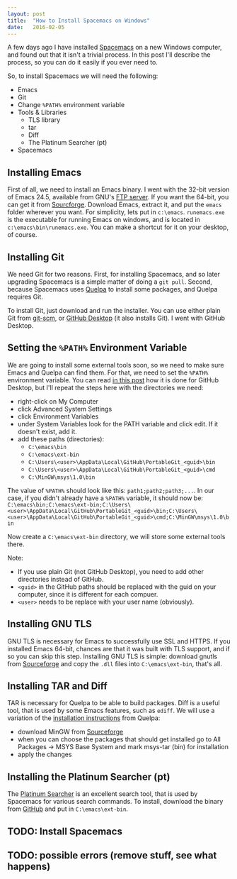 ```yaml
---
layout: post
title:  "How to Install Spacemacs on Windows"
date:   2016-02-05
---
```


A few days ago I have installed [Spacemacs][1] on a new Windows computer, and
found out that it isn't a trivial process. In this post I'll describe the
process, so you can do it easily if you ever need to.

So, to install Spacemacs we will need the following:
- Emacs
- Git
- Change `%PATH%` environment variable
- Tools & Libraries
  - TLS library
  - tar
  - Diff
  - The Platinum Searcher (pt)
- Spacemacs

## Installing Emacs

First of all, we need to install an Emacs binary. I went with the 32-bit version
of Emacs 24.5, available from GNU's [FTP server][11]. If you want the 64-bit, you
can get it from [Sourcforge][12]. Download Emacs, extract it, and put the
`emacs` folder wherever you want. For simplicity, lets put in `c:\emacs`.
`runemacs.exe` is the executable for running Emacs on windows, and is located in
`c:\emacs\bin\runemacs.exe`. You can make a shortcut for it on your desktop, of
course.

## Installing Git

We need Git for two reasons. First, for installing Spacemacs, and so later
upgrading Spacemacs is a simple matter of doing a `git pull`. Second, because
Spacemacs uses [Quelpa][2] to install some packages, and Quelpa requires Git.

To install Git, just download and run the installer. You can use either plain
Git from [git-scm][3], or [GitHub Desktop][4] (it also installs Git). I
went with GitHub Desktop.

## Setting the `%PATH%` Environment Variable

We are going to install some external tools soon, so we need to make sure Emacs
and Quelpa can find them. For that, we need to set the `%PATH%` environment
variable. You can read [in this post][5] how it is done for GitHub Desktop, but
I'll repeat the steps here with the directories we need:

- right-click on My Computer
- click Advanced System Settings
- click Environment Variables
- under System Variables look for the PATH variable and click edit. If it
  doesn't exist, add it.
- add these paths (directories):
  - `C:\emacs\bin`
  - `C:\emacs\ext-bin`
  - `C:\Users\<user>\AppData\Local\GitHub\PortableGit_<guid>\bin`
  - `C:\Users\<user>\AppData\Local\GitHub\PortableGit_<guid>\cmd`
  - `C:\MinGW\msys\1.0\bin`
  
The value of `%PATH%` should look like this: `path1;path2;path3;...`. In our
case, if you didn't already have a `%PATH%` variable, it should now be: `C:\emacs\bin;C:\emacs\ext-bin;C:\Users\<user>\AppData\Local\GitHub\PortableGit_<guid>\bin;C:\Users\<user>\AppData\Local\GitHub\PortableGit_<guid>\cmd;C:\MinGW\msys\1.0\bin`

Now create a `C:\emacs\ext-bin` directory, we will store some external tools
there.

Note:
- If you use plain Git (not GitHub Desktop), you need to add other directories
  instead of GitHub.
- `<guid>` in the GitHub paths should be replaced with the guid on your
  computer, since it is different for each compuer.
- `<user>` needs to be replace with your user name (obviously).

## Installing GNU TLS

GNU TLS is necessary for Emacs to successfully use SSL and HTTPS. If you
installed Emacs 64-bit, chances are that it was built with TLS support, and if
so you can skip this step.
Installing GNU TLS is simple: download gnutls from [Sourceforge][6] and copy the
`.dll` files into `C:\emacs\ext-bin`, that's all.

## Installing TAR and Diff

TAR is necessary for Quelpa to be able to build packages. Diff is a useful tool,
that is used by some Emacs features, such as `ediff`. We will use a variation of
the [installation instructions][7] from Quelpa:

- download MinGW from [Sourceforge][10]
- when you can choose the packages that should get installed go to All Packages
  -> MSYS Base System and mark msys-tar (bin) for installation
- apply the changes

## Installing the Platinum Searcher (pt)

The [Platinum Searcher][8] is an excellent search tool, that is used by
Spacemacs for various search commands. To install, download the binary from
[GitHub][9] and put in `C:\emacs\ext-bin`.

## TODO: Install Spacemacs

## TODO: possible errors (remove stuff, see what happens)

[1]: https://github.com/syl20bnr/spacemacs/
[2]: https://github.com/quelpa/quelpa/
[3]: http://git-scm.com
[4]: https://desktop.github.com
[5]: http://www.chambaud.com/2013/07/08/adding-git-to-path-when-using-github-for-windows/
[6]: http://sourceforge.net/projects/ezwinports/files/
[7]: https://github.com/quelpa/quelpa/#tar
[8]: https://github.com/monochromegane/the_platinum_searcher
[9]: https://github.com/monochromegane/the_platinum_searcher/releases
[10]: http://sourceforge.net/projects/mingw/files/latest/download
[11]: https://ftp.gnu.org/gnu/emacs/windows/
[12]: http://sourceforge.net/projects/emacsbinw64/files/release/
